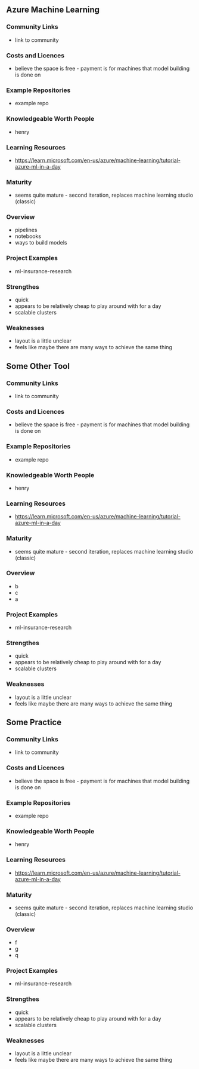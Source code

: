 ## Azure Machine Learning


### Community Links

- link to community

### Costs and Licences

- believe the space is free - payment is for machines that model building is done on

### Example Repositories

- example repo

### Knowledgeable Worth People

- henry

### Learning Resources

- <a href="https://learn.microsoft.com/en-us/azure/machine-learning/tutorial-azure-ml-in-a-day">https://learn.microsoft.com/en-us/azure/machine-learning/tutorial-azure-ml-in-a-day</a>

### Maturity

- seems quite mature - second iteration, replaces machine learning studio (classic)

### Overview

- pipelines
- notebooks
- ways to build models

### Project Examples

- ml-insurance-research

### Strengthes

- quick
- appears to be relatively cheap to play around with for a day
- scalable clusters

### Weaknesses

- layout is a little unclear
- feels like maybe there are many ways to achieve the same thing
## Some Other Tool


### Community Links

- link to community

### Costs and Licences

- believe the space is free - payment is for machines that model building is done on

### Example Repositories

- example repo

### Knowledgeable Worth People

- henry

### Learning Resources

- <a href="https://learn.microsoft.com/en-us/azure/machine-learning/tutorial-azure-ml-in-a-day">https://learn.microsoft.com/en-us/azure/machine-learning/tutorial-azure-ml-in-a-day</a>

### Maturity

- seems quite mature - second iteration, replaces machine learning studio (classic)

### Overview

- b
- c
- a

### Project Examples

- ml-insurance-research

### Strengthes

- quick
- appears to be relatively cheap to play around with for a day
- scalable clusters

### Weaknesses

- layout is a little unclear
- feels like maybe there are many ways to achieve the same thing
## Some Practice


### Community Links

- link to community

### Costs and Licences

- believe the space is free - payment is for machines that model building is done on

### Example Repositories

- example repo

### Knowledgeable Worth People

- henry

### Learning Resources

- <a href="https://learn.microsoft.com/en-us/azure/machine-learning/tutorial-azure-ml-in-a-day">https://learn.microsoft.com/en-us/azure/machine-learning/tutorial-azure-ml-in-a-day</a>

### Maturity

- seems quite mature - second iteration, replaces machine learning studio (classic)

### Overview

- f
- g
- q

### Project Examples

- ml-insurance-research

### Strengthes

- quick
- appears to be relatively cheap to play around with for a day
- scalable clusters

### Weaknesses

- layout is a little unclear
- feels like maybe there are many ways to achieve the same thing
